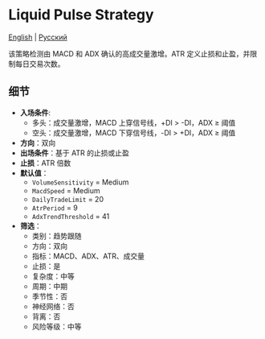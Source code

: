 # Liquid Pulse Strategy
[English](README.md) | [Русский](README_ru.md)

该策略检测由 MACD 和 ADX 确认的高成交量激增。ATR 定义止损和止盈，并限制每日交易次数。

## 细节

- **入场条件**:
  - 多头：成交量激增，MACD 上穿信号线，+DI > -DI，ADX ≥ 阈值
  - 空头：成交量激增，MACD 下穿信号线，-DI > +DI，ADX ≥ 阈值
- **方向**：双向
- **出场条件**：基于 ATR 的止损或止盈
- **止损**：ATR 倍数
- **默认值**：
  - `VolumeSensitivity` = Medium
  - `MacdSpeed` = Medium
  - `DailyTradeLimit` = 20
  - `AtrPeriod` = 9
  - `AdxTrendThreshold` = 41
- **筛选**：
  - 类别：趋势跟随
  - 方向：双向
  - 指标：MACD、ADX、ATR、成交量
  - 止损：是
  - 复杂度：中等
  - 周期：中期
  - 季节性：否
  - 神经网络：否
  - 背离：否
  - 风险等级：中等
